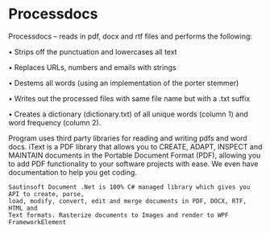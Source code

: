 # Processdocs
Processdocs – reads in pdf, docx and rtf files and performs the following:

•	Strips off the punctuation and lowercases all text

•	Replaces URLs, numbers and emails with strings

•	Destems all words (using an implementation of the porter stemmer)

•	Writes out the processed files with same file name but with a .txt suffix

•	Creates a dictionary (dictionary.txt) of all unique words (column 1) and word frequency (column 2).

Program uses third party libraries for reading and writing pdfs and word docs.
    iText is a PDF library that allows you to CREATE, ADAPT, INSPECT and MAINTAIN
    documents in the Portable Document Format (PDF), allowing you to add PDF 
    functionality to your software projects with ease.  We even have documentation 
    to help you get coding.

    Sautinsoft Document .Net is 100% C# managed library which gives you API to create, parse, 
    load, modify, convert, edit and merge documents in PDF, DOCX, RTF, HTML and 
    Text formats. Rasterize documents to Images and render to WPF FrameworkElement

